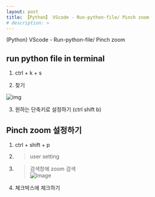 ```yaml
---
layout: post
title: 【Python】 VScode - Run-python-file/ Pinch zoom
# description: > 
---
```


(Python) VScode - Run-python-file/ Pinch zoom

## **run python file in terminal**

1. ctrl + k + s

2. 찾기 

![img](https://k.kakaocdn.net/dn/oHfig/btqCu0oRBzm/N83yUEK3wNu2r875Gfq5K1/img.png)

3. 원하는 단축키로 설정하기 (ctrl shift b)


## Pinch zoom 설정하기 

1. ctrl + shift + p    
2. > user setting  
3. > 검색창에 zoom 검색   
![image](https://user-images.githubusercontent.com/46951365/79477684-74dd9980-8045-11ea-9a8f-427e585bc262.png)  
4. 체크박스에 체크하기
